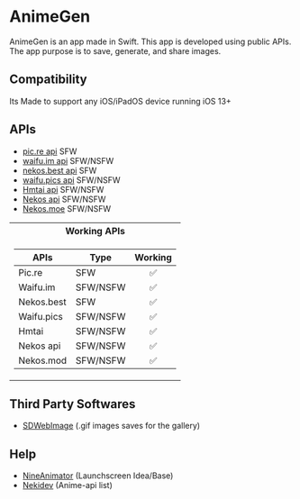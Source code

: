 # AnimeGen

AnimeGen is an app made in Swift. This app is developed using public APIs. The app purpose is to save, generate, and share images.

## Compatibility
Its Made to support any iOS/iPadOS device running iOS 13+

## APIs

- [pic.re api](https://doc.pic.re/) SFW
- [waifu.im api](https://docs.waifu.im/) SFW/NSFW
- [nekos.best api](https://docs.nekos.best/) SFW
- [waifu.pics api](https://waifu.pics/docs) SFW/NSFW
- [Hmtai api](https://hmtai.hatsunia.cfd/endpoints) SFW/NSFW
- [Nekos api](https://nekosapi.com/docs) SFW/NSFW
- [Nekos.moe](https://docs.nekos.moe) SFW/NSFW

<table>
<tr>
        <th>Working APIs</th>
</tr>
<tr><td>
        
| APIs                | Type  | Working |
| ------------------- | ----- | :--------: |
| Pic.re              | SFW      |   :white_check_mark:       |
| Waifu.im            | SFW/NSFW |   :white_check_mark:       |
| Nekos.best          | SFW      |   :white_check_mark:       |
| Waifu.pics          | SFW/NSFW |   :white_check_mark:       |
| Hmtai               | SFW/NSFW |   :white_check_mark:      |
| Nekos api           | SFW/NSFW |   :white_check_mark:       |
| Nekos.mod           | SFW/NSFW |   :white_check_mark:       |

</table>


## Third Party Softwares

- [SDWebImage](https://github.com/SDWebImage/SDWebImage) (.gif images saves for the gallery)

## Help

- [NineAnimator](https://github.com/SuperMarcus/NineAnimator) (Launchscreen Idea/Base)
- [Nekidev](https://github.com/Nekidev/anime-api) (Anime-api list)
